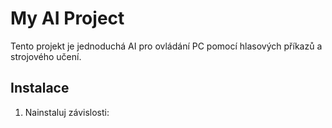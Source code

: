 # My AI Project

Tento projekt je jednoduchá AI pro ovládání PC pomocí hlasových příkazů a strojového učení.

## Instalace

1. Nainstaluj závislosti:
